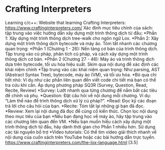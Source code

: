 # Crafting Interpreters
Learning c/c++:
Website that learning Crafting Interpreters: https://www.craftinginterpreters.com/
Xác định mục tiêu chính của sách: tập trung vào việc hướng dẫn xây dựng một trình thông dịch từ đầu:
*Phần 1: Xây dựng một trình thông dịch tree-walk cho ngôn ngữ Lox.
*Phần 2: Xây dựng một trình thông dịch bytecode và máy ảo.
Tóm tắt nhanh các chương quan trọng:
*Phần 1 (Chương 1 - 26): Nền tảng cơ bản của trình thông dịch. Tập trung vào cú pháp, phân tích cú pháp, và cách xây dựng một trình thông dịch cơ bản.
*Phần 2 (Chương 27 - 46): Máy ảo và trình thông dịch dựa trên bytecode, tối ưu hóa hiệu suất.
Skim qua nội dung để xác định các khái niệm chính
*Tập trung vào các khái niệm quan trọng: Như parsing, AST (Abstract Syntax Tree), bytecode, máy ảo (VM), và tối ưu hóa.
*Bỏ qua chi tiết nhỏ: Ví dụ như các phần liên quan đến viết code chi tiết mà bạn có thể tra cứu khi cần.
Áp dụng phương pháp SQ3R (Survey, Question, Read, Recite, Review)
*Survey: Lướt nhanh qua từng chương để nắm bắt các tiêu đề chính và phụ.
*Question: Đặt câu hỏi về nội dung mỗi chương. Ví dụ: “Làm thế nào để trình thông dịch xử lý cú pháp?”.
*Read: Đọc kỹ các đoạn trả lời cho câu hỏi của bạn.
*Recite: Tóm tắt lại những gì bạn đã đọc.
*Review: Xem lại nội dung đã đọc để củng cố kiến thức.
Chọn lọc nội dung theo mục tiêu của bạn
*Nếu bạn đang học về máy ảo, hãy tập trung vào các chương liên quan đến VM.
*Nếu bạn muốn hiểu cách xây dựng một trình thông dịch từ đầu, hãy dành thời gian cho Phần 1 nhiều hơn.
Sử dụng các tài nguyên bổ trợ
*Video tutorials: Có thể tìm video giải thích nhanh về nội dung của cuốn sách trên YouTube hoặc các bài hướng dẫn trực tuyến.
https://www.craftinginterpreters.com/the-lox-language.html [3.5]
